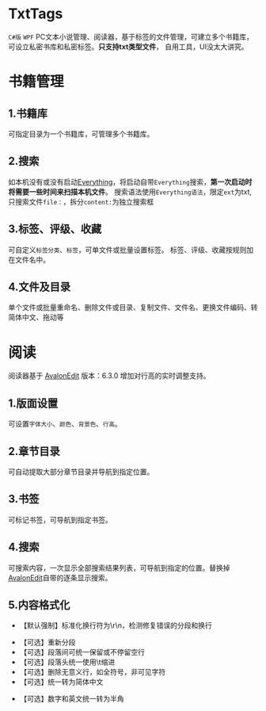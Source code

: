 # TxtTags 
`C#版` `WPF` PC文本小说管理、阅读器，基于标签的文件管理，可建立多个书籍库，可设立私密书库和私密标签。**只支持txt类型文件**， 自用工具，UI没太大讲究。
# 书籍管理
## 1.书籍库
可指定目录为一个书籍库，可管理多个书籍库。
## 2.搜索
如本机没有或没有启动[Everything](https://www.voidtools.com/zh-cn/support/everything/sdk/)，将启动自带`Everything`搜索，**第一次启动时将需要一些时间来扫描本机文件**。
搜索语法使用`Everything语法`，限定`ext`为txt, 只搜索文件`file：`，拆分`content:`为独立搜索框
## 3.标签、评级、收藏
可自定义`标签分类`、`标签`，可单文件或批量设置标签。
标签、评级、收藏按规则加在文件名中。
## 4.文件及目录
单个文件或批量重命名、删除文件或目录、复制文件、文件名、更换文件编码、转简体中文、拖动等

# 阅读
阅读器基于 [AvalonEdit](https://github.com/icsharpcode/AvalonEdit) 版本：6.3.0
增加对行高的实时调整支持。
## 1.版面设置
可设置`字体大小`、`颜色`、`背景色`、`行高`。
## 2.章节目录
可自动提取大部分章节目录并导航到指定位置。
## 3.书签
可标记书签，可导航到指定书签。
## 4.搜索
可搜索内容，一次显示全部搜索结果列表，可导航到指定的位置。替换掉[AvalonEdit](https://github.com/icsharpcode/AvalonEdit)自带的逐条显示搜索。
## 5.内容格式化
- 【默认强制】标准化换行符为\r\n，检测修复错误的分段和换行
* 【可选】重新分段
* 【可选】段落间可统一保留或不停留空行
* 【可选】段落头统一使用\t缩进
* 【可选】删除无意义行，如全符号，非可见字符
* 【可选】统一转为简体中文
+ 【可选】数字和英文统一转为半角
